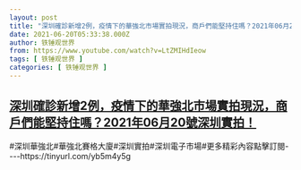 ```yaml
---
layout: post
title: "深圳確診新增2例，疫情下的華強北市場實拍現況，商戶們能堅持住嗎？2021年06月20號深圳實拍！"
date: 2021-06-20T05:33:38.000Z
author: 铁锤观世界
from: https://www.youtube.com/watch?v=LtZMIHdIeow
tags: [ 铁锤观世界 ]
categories: [ 铁锤观世界 ]
---
```

<!--1624167218000-->
[深圳確診新增2例，疫情下的華強北市場實拍現況，商戶們能堅持住嗎？2021年06月20號深圳實拍！](https://www.youtube.com/watch?v=LtZMIHdIeow)
------

<div>
#深圳華強北#華強北賽格大廈#深圳實拍#深圳電子市場#更多精彩內容點擊訂閱----https://tinyurl.com/yb5m4y5g
</div>
